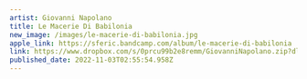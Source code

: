 ```yaml
---
artist: Giovanni Napolano
title: Le Macerie Di Babilonia
new_image: /images/le-macerie-di-babilonia.jpg
apple_link: https://sferic.bandcamp.com/album/le-macerie-di-babilonia
link: https://www.dropbox.com/s/0prcu99b2e8remm/GiovanniNapolano.zip?dl=1
published_date: 2022-11-03T02:55:54.958Z
---
```

